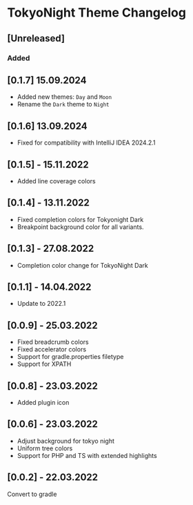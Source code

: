 <!-- Keep a Changelog guide -> https://keepachangelog.com -->

# TokyoNight Theme Changelog

## [Unreleased]

### Added

## [0.1.7] 15.09.2024
- Added new themes: `Day` and `Moon`
- Rename the `Dark` theme to `Night`

## [0.1.6] 13.09.2024
- Fixed for compatibility with IntelliJ IDEA 2024.2.1

## [0.1.5] - 15.11.2022
- Added line coverage colors

## [0.1.4] - 13.11.2022
- Fixed completion colors for Tokyonight Dark
- Breakpoint background color for all variants.

## [0.1.3] - 27.08.2022

- Completion color change for TokyoNight Dark

## [0.1.1] - 14.04.2022

- Update to 2022.1

## [0.0.9] - 25.03.2022

- Fixed breadcrumb colors
- Fixed accelerator colors
- Support for gradle.properties filetype
- Support for XPATH

## [0.0.8] - 23.03.2022

- Added plugin icon

## [0.0.6] - 23.03.2022

- Adjust background for tokyo night
- Uniform tree colors
- Support for PHP and TS with extended highlights

## [0.0.2] - 22.03.2022

Convert to gradle
